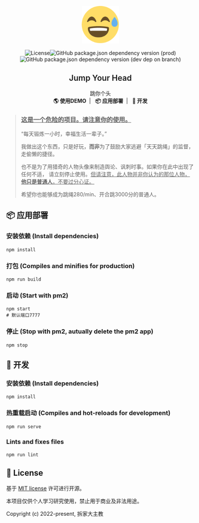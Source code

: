 <p align="center"><img width="100" src="images/favicon.png" alt="Logo 😅"></p>

<p align="center"><img src="https://img.shields.io/github/license/homearchbishop/jump-your-head" alt="License"><img alt="GitHub package.json dependency version (prod)" src="https://img.shields.io/github/package-json/dependency-version/homearchbishop/jump-your-head/vue?color=%23%2342b983"><img alt="GitHub package.json dependency version (dev dep on branch)" src="https://img.shields.io/github/package-json/dependency-version/homearchbishop/jump-your-head/dev/less"></p>

<h2 align="center" style="font-weight: 600">Jump Your Head</h2>

<p align="center">
  跳你个头<br>
  <a href="60.205.178.3:7777" style="text-decoration:none;"><strong>🌎 使用DEMO</strong></a>&nbsp;&nbsp;|&nbsp;&nbsp;
  <a href="#应用部署" style="text-decoration:none;"><strong>📦️ 应用部署</strong></a>&nbsp;&nbsp;|&nbsp;&nbsp;
  <a href="#开发" style="text-decoration:none;"><strong>🔨 开发</strong></a>
</p>

> ### <u>这是一个危险的项目。请注意你的使用。</u>
>
> “每天锻炼一小时，幸福生活一辈子。”
>
> 我做出这个东西，只是好玩，**而非**为了鼓励大家逃避「天天跳绳」的监督，走偷懒的捷径。
>
> 也不是为了用猎奇的人物头像来制造舆论、讽刺时事。如果你在此中出现了任何不适， 请立刻停止使用。<u>但请注意，此人物并非你认为的那位人物，**他只是普通人**，不要过分心证。</u>
>
> 希望你也能够成为跳绳280/min、开合跳3000分的普通人。



## 📦️ 应用部署

### 安装依赖 (Install dependencies)

```
npm install
```

### 打包 (Compiles and minifies for production)
```
npm run build
```

### 启动 (Start with pm2)

```
npm start
# 默认端口7777
```

### 停止 (Stop with pm2, autually delete the pm2 app)

```
npm stop
```



## 🔨 开发

### 安装依赖 (Install dependencies)

```
npm install
```

### 热重载启动 (Compiles and hot-reloads for development)

```
npm run serve
```

### Lints and fixes files

```
npm run lint
```



## 📜 License

基于 [MIT license](https://opensource.org/licenses/MIT) 许可进行开源。

本项目仅供个人学习研究使用，禁止用于商业及非法用途。

Copyright (c) 2022-present, 拆家大主教
